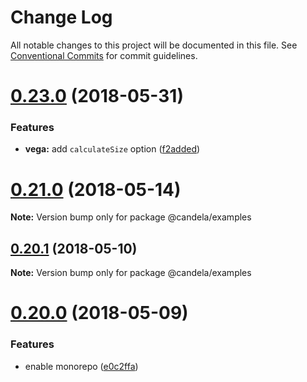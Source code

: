 # Change Log

All notable changes to this project will be documented in this file.
See [Conventional Commits](https://conventionalcommits.org) for commit guidelines.

<a name="0.23.0"></a>
# [0.23.0](https://github.com/Kitware/candela/compare/v0.22.0...v0.23.0) (2018-05-31)


### Features

* **vega:** add `calculateSize` option ([f2added](https://github.com/Kitware/candela/commit/f2added))




<a name="0.21.0"></a>
# [0.21.0](https://github.com/Kitware/candela/compare/v0.20.1...v0.21.0) (2018-05-14)




**Note:** Version bump only for package @candela/examples

<a name="0.20.1"></a>
## [0.20.1](https://github.com/Kitware/candela/compare/v0.20.0...v0.20.1) (2018-05-10)




**Note:** Version bump only for package @candela/examples

<a name="0.20.0"></a>
# [0.20.0](https://github.com/kitware/candela/compare/v0.19.1...v0.20.0) (2018-05-09)


### Features

* enable monorepo ([e0c2ffa](https://github.com/kitware/candela/commit/e0c2ffa))
